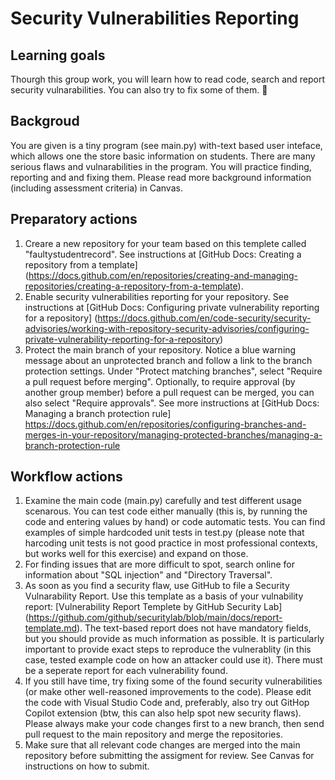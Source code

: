 # Security Vulnerabilities Reporting

## Learning goals

Thourgh this group work, you will learn how to read code, search and report security vulnarabilities.  You can also try to fix some of them. 🚀

## Backgroud 

You are given is a tiny program (see main.py) with-text based user inteface, which allows one the store basic information on students.  There are many serious  flaws and vulnarabilities in the program. You will practice finding, reporting and  and fixing them.  Please read more background information (including assessment criteria) in Canvas.

## Preparatory actions

1. Creare a new repository for your team based on this templete called "faultystudentrecord".  See instructions at [GitHub Docs: Creating a repository from a template] (https://docs.github.com/en/repositories/creating-and-managing-repositories/creating-a-repository-from-a-template).
2. Enable security  vulnerabilities reporting for your repository. See instructions at  [GitHub Docs: Configuring private vulnerability reporting for a repository] (https://docs.github.com/en/code-security/security-advisories/working-with-repository-security-advisories/configuring-private-vulnerability-reporting-for-a-repository)
3. Protect the main branch of your repository.  Notice a blue warning message about an unprotected branch and follow a link to the branch protection settings.  Under "Protect matching branches", select "Require a pull request before merging". Optionally, to require approval (by another group member) before a pull request can be merged, you can also select "Require approvals". See more instructions at [GitHub Docs: Managing a branch protection rule] https://docs.github.com/en/repositories/configuring-branches-and-merges-in-your-repository/managing-protected-branches/managing-a-branch-protection-rule

## Workflow actions

1.  Examine the main code (main.py) carefully and test different usage scenarous.  You can test code either manually (this is, by running the code and entering values by hand) or code automatic tests.  You can find examples of simple hardcoded unit tests in test.py (please note that harcoding unit tests is not good practice in most professional contexts, but works well for this exercise) and expand on those.
2.  For finding issues that are more difficult to spot, search online for information about  "SQL injection" and "Directory Traversal".  
3.  As soon as you find a security flaw, use GitHub to file a Security Vulnarability Report. Use this template as a basis of your vulnability report: [Vulnerability Report Templete by GitHub Security Lab] (https://github.com/github/securitylab/blob/main/docs/report-template.md).  The text-based report does not have mandatory fields, but you should provide as much information as possible.  It is particularly important to provide exact steps to reproduce the vulnerablity (in this case,  tested example code on how an attacker could use it).  There must be a seperate report for each vulnerability found.
4. If you still have time, try fixing some of the found security  vulnerabilities (or make other well-reasoned improvements to the code).  Please edit the code with Visual Studio Code and, preferably, also try out GitHop Copilot extension (btw, this can also help spot new security flaws). Please always make your code changes first to a new branch, then send pull request to the main repository and merge the repositories.
5. Make sure that all relevant code changes are merged into the main repository before submitting the assigment for review. See Canvas for instructions on how to submit. 
    

